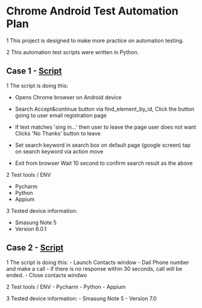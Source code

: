 # Chrome Android Test Automation Plan


1  This project is designed to make more practice on automation testing.

2  This automation test scripts were written in Python.

##  Case 1 - [Script](../src/TestScript_1.py)

1  The script is doing this:

   - Opens Chrome browser on Android device
   - Search Accept&continue button via find_element_by_id,
     Click the button going to user email registration page
   - If text matches 'sing in...' then user to leave the page user does not want
     Clicks 'No Thanks' button to leave
  
   - Set search keyword in search box on default page (google screen)
     tap on search keyword via action move
     
   - Exit from browser
     Wait 10 second to confirm search result as the above
   
2 Test tools / ENV
   - Pycharm
   - Python
   - Appium   
   
3 Tested device information:
   - Smasung Note 5
   - Version 6.0.1

   
    
##  Case 2 - [Script](../src/TestScript_Phone.py)
   
   1  The script is doing this:
     - Launch Contacts window
     - Dail Phone number and make a call
     - if there is no response within 30 seconds, call will be ended.
     - Close contacts windwo
   
    
   2 Test tools / ENV
     - Pycharm
     - Python
     - Appium   
   
   3 Tested device information:
     - Smasung Note 5
     - Version 7.0  
   
